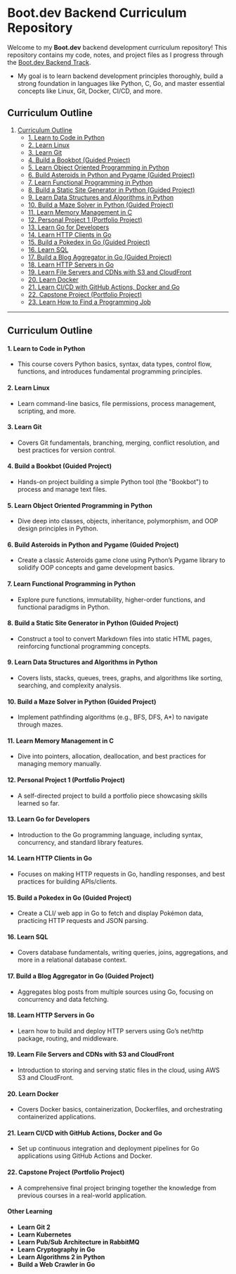 # Boot.dev Backend Curriculum Repository

Welcome to my **Boot.dev** backend development curriculum repository! This repository contains my code, notes, and project files as I progress through the [Boot.dev Backend Track](https://www.boot.dev/tracks/backend). 

- My goal is to learn backend development principles thoroughly, build a strong foundation in languages like Python, C, Go, and master essential concepts like Linux, Git, Docker, CI/CD, and more.


## Curriculum Outline

1. [Curriculum Outline](#curriculum-outline)
    - [1. Learn to Code in Python](#1-learn-to-code-in-python)
    - [2. Learn Linux](#2-learn-linux)
    - [3. Learn Git](#3-learn-git)
    - [4. Build a Bookbot (Guided Project)](#4-build-a-bookbot-guided-project)
    - [5. Learn Object Oriented Programming in Python](#5-learn-object-oriented-programming-in-python)
    - [6. Build Asteroids in Python and Pygame (Guided Project)](#6-build-asteroids-in-python-and-pygame-guided-project)
    - [7. Learn Functional Programming in Python](#7-learn-functional-programming-in-python)
    - [8. Build a Static Site Generator in Python (Guided Project)](#8-build-a-static-site-generator-in-python-guided-project)
    - [9. Learn Data Structures and Algorithms in Python](#9-learn-data-structures-and-algorithms-in-python)
    - [10. Build a Maze Solver in Python (Guided Project)](#10-build-a-maze-solver-in-python-guided-project)
    - [11. Learn Memory Management in C](#11-learn-memory-management-in-c)
    - [12. Personal Project 1 (Portfolio Project)](#12-personal-project-1-portfolio-project)
    - [13. Learn Go for Developers](#13-learn-go-for-developers)
    - [14. Learn HTTP Clients in Go](#14-learn-http-clients-in-go)
    - [15. Build a Pokedex in Go (Guided Project)](#15-build-a-pokedex-in-go-guided-project)
    - [16. Learn SQL](#16-learn-sql)
    - [17. Build a Blog Aggregator in Go (Guided Project)](#17-build-a-blog-aggregator-in-go-guided-project)
    - [18. Learn HTTP Servers in Go](#18-learn-http-servers-in-go)
    - [19. Learn File Servers and CDNs with S3 and CloudFront](#19-learn-file-servers-and-cdns-with-s3-and-cloudfront)
    - [20. Learn Docker](#20-learn-docker)
    - [21. Learn CI/CD with GitHub Actions, Docker and Go](#21-learn-cicd-with-github-actions-docker-and-go)
    - [22. Capstone Project (Portfolio Project)](#22-capstone-project-portfolio-project)
    - [23. Learn How to Find a Programming Job](#23-learn-how-to-find-a-programming-job)
---

## Curriculum Outline

#### 1. Learn to Code in Python
- This course covers Python basics, syntax, data types, control flow, functions, and introduces fundamental programming principles.

#### 2. Learn Linux
- Learn command-line basics, file permissions, process management, scripting, and more.

#### 3. Learn Git
- Covers Git fundamentals, branching, merging, conflict resolution, and best practices for version control.

#### 4. Build a Bookbot (Guided Project)
- Hands-on project building a simple Python tool (the "Bookbot") to process and manage text files.

#### 5. Learn Object Oriented Programming in Python
- Dive deep into classes, objects, inheritance, polymorphism, and OOP design principles in Python.

#### 6. Build Asteroids in Python and Pygame (Guided Project)
- Create a classic Asteroids game clone using Python’s Pygame library to solidify OOP concepts and game development basics.

#### 7. Learn Functional Programming in Python
- Explore pure functions, immutability, higher-order functions, and functional paradigms in Python.

#### 8. Build a Static Site Generator in Python (Guided Project)
- Construct a tool to convert Markdown files into static HTML pages, reinforcing functional programming concepts.

#### 9. Learn Data Structures and Algorithms in Python
- Covers lists, stacks, queues, trees, graphs, and algorithms like sorting, searching, and complexity analysis.

#### 10. Build a Maze Solver in Python (Guided Project)
- Implement pathfinding algorithms (e.g., BFS, DFS, A*) to navigate through mazes.

#### 11. Learn Memory Management in C
- Dive into pointers, allocation, deallocation, and best practices for managing memory manually.

#### 12. Personal Project 1 (Portfolio Project)
- A self-directed project to build a portfolio piece showcasing skills learned so far.

#### 13. Learn Go for Developers
- Introduction to the Go programming language, including syntax, concurrency, and standard library features.

#### 14. Learn HTTP Clients in Go
- Focuses on making HTTP requests in Go, handling responses, and best practices for building APIs/clients.

#### 15. Build a Pokedex in Go (Guided Project)
- Create a CLI/ web app in Go to fetch and display Pokémon data, practicing HTTP requests and JSON parsing.

#### 16. Learn SQL
- Covers database fundamentals, writing queries, joins, aggregations, and more in a relational database context.

#### 17. Build a Blog Aggregator in Go (Guided Project)
- Aggregates blog posts from multiple sources using Go, focusing on concurrency and data fetching.

#### 18. Learn HTTP Servers in Go
- Learn how to build and deploy HTTP servers using Go’s net/http package, routing, and middleware.

#### 19. Learn File Servers and CDNs with S3 and CloudFront
- Introduction to storing and serving static files in the cloud, using AWS S3 and CloudFront.

#### 20. Learn Docker
- Covers Docker basics, containerization, Dockerfiles, and orchestrating containerized applications.

#### 21. Learn CI/CD with GitHub Actions, Docker and Go
- Set up continuous integration and deployment pipelines for Go applications using GitHub Actions and Docker.

#### 22. Capstone Project (Portfolio Project)
- A comprehensive final project bringing together the knowledge from previous courses in a real-world application.

#### Other Learning

- **Learn Git 2** 
- **Learn Kubernetes** 
- **Learn Pub/Sub Architecture in RabbitMQ** 
- **Learn Cryptography in Go** 
- **Learn Algorithms 2 in Python** 
- **Build a Web Crawler in Go** 